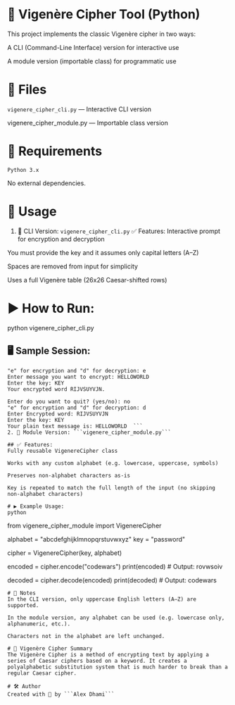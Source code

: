 # 🔐 Vigenère Cipher Tool (Python)
This project implements the classic Vigenère cipher in two ways:

A CLI (Command-Line Interface) version for interactive use

A module version (importable class) for programmatic use

# 📁 Files
```vigenere_cipher_cli.py``` — Interactive CLI version

vigenere_cipher_module.py — Importable class version

# 🧪 Requirements
```Python 3.x```

No external dependencies.

# 🚀 Usage
1. 🔸 CLI Version: ```vigenere_cipher_cli.py```
✅ Features:
Interactive prompt for encryption and decryption

You must provide the key and it assumes only capital letters (A–Z)

Spaces are removed from input for simplicity

Uses a full Vigenère table (26x26 Caesar-shifted rows)

# ▶️ How to Run:

python vigenere_cipher_cli.py
## 🖥️ Sample Session:

```Enter do you want to quit? (yes/no): no
"e" for encryption and "d" for decryption: e
Enter message you want to encrypt: HELLOWORLD
Enter the key: KEY
Your encrypted word RIJVSUYVJN.

Enter do you want to quit? (yes/no): no
"e" for encryption and "d" for decryption: d
Enter Encrypted word: RIJVSUYVJN
Enter the key: KEY
Your plain text message is: HELLOWORLD  ```
2. 🔸 Module Version: ```vigenere_cipher_module.py```

## ✅ Features:
Fully reusable VigenereCipher class

Works with any custom alphabet (e.g. lowercase, uppercase, symbols)

Preserves non-alphabet characters as-is

Key is repeated to match the full length of the input (no skipping non-alphabet characters)

# ▶️ Example Usage:
python
```

from vigenere_cipher_module import VigenereCipher

alphabet = "abcdefghijklmnopqrstuvwxyz"
key = "password"

cipher = VigenereCipher(key, alphabet)

encoded = cipher.encode("codewars")
print(encoded)  # Output: rovwsoiv

decoded = cipher.decode(encoded)
print(decoded)  # Output: codewars
```
# 📌 Notes
In the CLI version, only uppercase English letters (A–Z) are supported.

In the module version, any alphabet can be used (e.g. lowercase only, alphanumeric, etc.).

Characters not in the alphabet are left unchanged.

# 🧠 Vigenère Cipher Summary
The Vigenère Cipher is a method of encrypting text by applying a series of Caesar ciphers based on a keyword. It creates a polyalphabetic substitution system that is much harder to break than a regular Caesar cipher.

# 🛠️ Author
Created with 🧠 by ```Alex Dhami```

